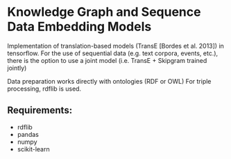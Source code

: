 # Knowledge Graph and Sequence Data Embedding Models

Implementation of translation-based models (TransE [Bordes et al. 2013]) in tensorflow.
For the use of sequential data (e.g. text corpora, events, etc.),
there is the option to use a joint model (i.e. TransE + Skipgram trained jointly)

Data preparation works directly with ontologies (RDF or OWL)
For triple processing, rdflib is used.

## Requirements:
- rdflib
- pandas
- numpy
- scikit-learn